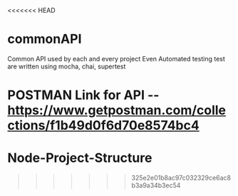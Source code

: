 <<<<<<< HEAD
# commonAPI

Common API used by each and every project
Even Automated testing test are written using mocha, chai, supertest

POSTMAN Link for API -- https://www.getpostman.com/collections/f1b49d0f6d70e8574bc4
=======
# Node-Project-Structure
>>>>>>> 325e2e01b8ac97c032329ce6ac8b3a9a34b3ec54
